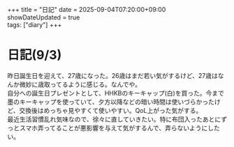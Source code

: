 +++
title = "日記"
date = 2025-09-04T07:20:00+09:00  
showDateUpdated = true  
tags: ["diary"]
+++  

# 日記(9/3)  
昨日誕生日を迎えて、27歳になった。26歳はまだ若い気がするけど、27歳はなんか微妙に歳取ってるように感じる。なんでや。  
自分への誕生日プレゼントとして、HHKBのキーキャップ(白)を買った。今まで墨のキーキャップを使っていて、夕方以降などの暗い時間は使いづらかったけど、交換後はめっちゃ見やすくて使いやすい。QoL上がった気がする。  
最近生活習慣乱れ気味なので、徐々に直していきたい。特に布団入ったあとにずっとスマホ弄ってることが悪影響を与えて気がするんで、弄らないようにしたい。  